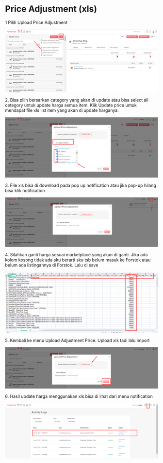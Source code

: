 # Price Adjustment (xls)

1 Pilih Upload Price Adjustment

![](<../../.gitbook/assets/image (438).png>)

2\. Bisa pilih bersarkan category yang akan di update atau bisa select all cetegory untuk update harga semua item. Klik Update price untuk mendapat file xls list item yang akan di update harganya.

![](<../../.gitbook/assets/image (439).png>)

3\. File xls bisa di download pada pop up notification atau jika pop-up hilang bisa klik notification

![](<../../.gitbook/assets/image (436).png>)

4\. Silahkan ganti harga sesuai marketplace yang akan di ganti. Jika ada kolom kosong tidak ada sku berarti sku tsb belum masuk ke Forstok atau belum ada listingannya di Forstok. Lalu di save

![](<../../.gitbook/assets/image (435).png>)

5\. Kembali ke menu Upload Adjustment Price. Upload xls tadi lalu import

![](<../../.gitbook/assets/image (434).png>)

6\. Hasil update harga menggunakan xls bisa di lihat dari menu notification

![](<../../.gitbook/assets/image (437).png>)
